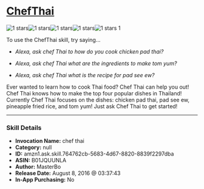 # [ChefThai](http://alexa.amazon.com/#skills/amzn1.ask.skill.764762cb-5683-4d67-8820-8839f2297dba)
![1 stars](../../images/ic_star_black_18dp_1x.png)![1 stars](../../images/ic_star_border_black_18dp_1x.png)![1 stars](../../images/ic_star_border_black_18dp_1x.png)![1 stars](../../images/ic_star_border_black_18dp_1x.png)![1 stars](../../images/ic_star_border_black_18dp_1x.png) 1

To use the ChefThai skill, try saying...

* *Alexa, ask chef Thai to how do you cook chicken pad thai?*

* *Alexa, ask chef Thai what are the ingredients to make tom yum?*

* *Alexa, ask chef Thai what is the recipe for pad see ew?*

Ever wanted to learn how to cook Thai food? Chef Thai can help you out! Chef Thai knows how to make the top four popular dishes in Thailand! Currently Chef Thai focuses on the dishes: chicken pad thai, pad see ew, pineapple fried rice, and tom yum!  Just ask Chef Thai to get started!

***

### Skill Details

* **Invocation Name:** chef thai
* **Category:** null
* **ID:** amzn1.ask.skill.764762cb-5683-4d67-8820-8839f2297dba
* **ASIN:** B01JQUUNLA
* **Author:** MasterBo
* **Release Date:** August 8, 2016 @ 03:37:43
* **In-App Purchasing:** No
